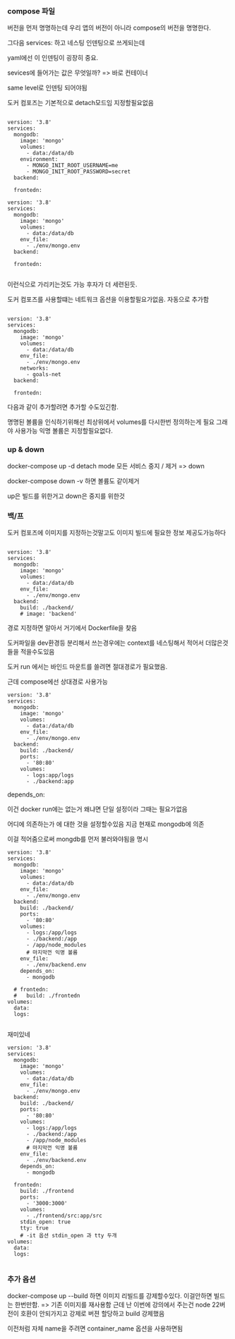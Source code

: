 ### compose 파일

버전을 먼저 명명하는데 우리 앱의 버전이 아니라 compose의 버전을 명명한다.

그다음 services: 하고 네스팅 인덴팅으로 쓰게되는데

yaml에선 이 인덴팅이 굉장히 중요.

sevices에 들어가는 값은 무엇일까? => 바로 컨테이너

same level로 인덴팅 되어야됨

도커 컴포즈는 기본적으로 detach모드임 지정할필요없음

```

version: '3.8'
services:
  mongodb:
    image: 'mongo'
    volumes:
      - data:/data/db
    environment:
      - MONGO_INIT_ROOT_USERNAME=me
      - MONGO_INIT_ROOT_PASSWORD=secret
  backend:

  frontedn:

```

```
version: '3.8'
services:
  mongodb:
    image: 'mongo'
    volumes:
      - data:/data/db
    env_file:
      - ./env/mongo.env
  backend:

  frontedn:


```

이런식으로 가리키는것도 가능 후자가 더 세련된듯.

도커 컴포즈를 사용할떄는 네트워크 옵션을 이용할필요가없음. 자동으로 추가함

```

version: '3.8'
services:
  mongodb:
    image: 'mongo'
    volumes:
      - data:/data/db
    env_file:
      - ./env/mongo.env
    networks:
      - goals-net
  backend:

  frontedn:

```

다음과 같이 추가할려면 추가할 수도있긴함.

명명된 볼륨을 인식하기위해선 최상위에서 volumes를 다시한번 정의하는게 필요
그래야 사용가능 익명 볼륨은 지정할필요없다.

### up & down

docker-compose up -d detach mode
모든 서비스 중지 / 제거 => down

docker-compose down -v 하면 볼륨도 같이제거

up은 빌드를 위한거고 down은 중지를 위한것

### 백/프

도커 컴포즈에 이미지를 지정하는것말고도 이미지 빌드에 필요한 정보 제공도가능하다

```

version: '3.8'
services:
  mongodb:
    image: 'mongo'
    volumes:
      - data:/data/db
    env_file:
      - ./env/mongo.env
  backend:
    build: ./backend/
    # image: 'backend'
```

경로 지정하면 알아서 거기에서 Dockerfile을 찾음

도커파일을 dev환경등 분리해서 쓰는경우에는 context를 네스팅해서 적어서 더많은것들을 적을수도있음

도커 run 에서는 바인드 마운트를 쓸려면 절대경로가 필요했음.

근데 compose에선 상대경로 사용가능

```
version: '3.8'
services:
  mongodb:
    image: 'mongo'
    volumes:
      - data:/data/db
    env_file:
      - ./env/mongo.env
  backend:
    build: ./backend/
    ports:
      - '80:80'
    volumes:
      - logs:app/logs
      - ./backend:app

```

depends_on:

이건 docker run에는 없는거 왜냐면 단일 설정이라 그때는 필요가없음

어디에 의존하는가 에 대한 것을 설정할수있음 지금 현재로 mongodb에 의존

이걸 적어줌으로써 mongdb를 먼저 불러와야됨을 명시

```
version: '3.8'
services:
  mongodb:
    image: 'mongo'
    volumes:
      - data:/data/db
    env_file:
      - ./env/mongo.env
  backend:
    build: ./backend/
    ports:
      - '80:80'
    volumes:
      - logs:/app/logs
      - ./backend:/app
      - /app/node_modules
      # 마지막껀 익명 볼륨
    env_file:
      - ./env/backend.env
    depends_on:
      - mongodb

  # frontedn:
  #   build: ./frontedn
volumes:
  data:
  logs:


```

재미있네

```
version: '3.8'
services:
  mongodb:
    image: 'mongo'
    volumes:
      - data:/data/db
    env_file:
      - ./env/mongo.env
  backend:
    build: ./backend/
    ports:
      - '80:80'
    volumes:
      - logs:/app/logs
      - ./backend:/app
      - /app/node_modules
      # 마지막껀 익명 볼륨
    env_file:
      - ./env/backend.env
    depends_on:
      - mongodb

  frontedn:
    build: ./frontend
    ports:
      - '3000:3000'
    volumes:
      - ./frontend/src:app/src
    stdin_open: true
    tty: true
    # -it 옵션 stdin_open 과 tty 두개
volumes:
  data:
  logs:


```

### 추가 옵션

docker-compose up --build 하면 이미지 리빌드를 강제할수있다.
이걸안하면 빌드는 한번만함. => 기존 이미지를 재사용함
근데 난 이번에 강의에서 주는건 node 22버전이 호환이 안되가지고 강제로 버젼 할당하고 build 강제했음

이전처럼 자체 name을 주려면 container_name 옵션을 사용하면됨
